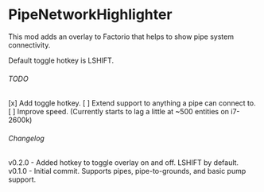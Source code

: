 # PipeNetworkHighlighter

This mod adds an overlay to Factorio that helps to show pipe system connectivity.

Default toggle hotkey is LSHIFT.

###### TODO
[x] Add toggle hotkey.
[ ] Extend support to anything a pipe can connect to.
[ ] Improve speed. (Currently starts to lag a little at ~500 entities on i7-2600k)

###### Changelog

v0.2.0 - Added hotkey to toggle overlay on and off. LSHIFT by default.
v0.1.0 - Initial commit. Supports pipes, pipe-to-grounds, and basic pump support.